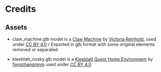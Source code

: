 # Credits

## Assets

* claw_machine.glb model is a [Claw Machine](https://sketchfab.com/3d-models/claw-machine-1bb221027d914639907eb6ea7f1551af) by [Victoria Reinhold](https://sketchfab.com/reinhold), used under [CC BY 4.0](https://creativecommons.org/licenses/by/4.0/) / Exported in glb format with some original elements removed or separated

* kleeblatt_nosky.glb model is a [Kleeblatt Quest Home Environment](https://skfb.ly/o7ToG) by [fangzhangmnm](https://sketchfab.com/fangzhangmnm) used under [CC BY 4.0](https://creativecommons.org/licenses/by/4.0/)